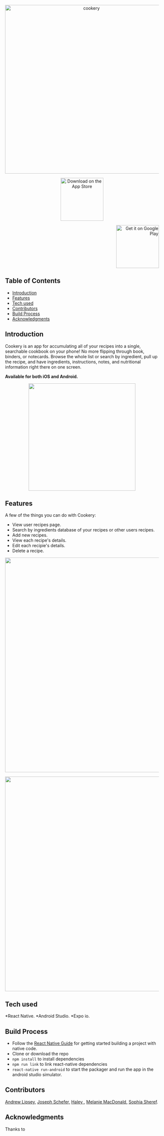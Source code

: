 <p align="center">
    <img alt="cookery" title="cookery" src="https://i.imgur.com/ZFiAFlQ.png" width="550">
</p>

<p align="center">
    <img alt="Download on the App Store" title="App Store" src="http://i.imgur.com/0n2zqHD.png" width="140">
</p>
<p align="right">
    <img alt="Get it on Google Play" title="Google Play" src="http://i.imgur.com/mtGRPuM.png" width="140">
</p>

<!-- START doctoc generated TOC please keep comment here to allow auto update -->
<!-- DON'T EDIT THIS SECTION, INSTEAD RE-RUN doctoc TO UPDATE -->
## Table of Contents

- [Introduction](#introduction)
- [Features](#features)
- [Tech used](#tech-used)
- [Contributors](#contributors)
- [Build Process](#build-process)
- [Acknowledgments](#acknowledgments)

<!-- END doctoc generated TOC please keep comment here to allow auto update -->

## Introduction

Cookery is an app for accumulating all of your recipes into a single, searchable cookbook on your phone! No more flipping through book, binders, or notecards. Browse the whole list or search by ingredient, pull up the recipe, and have ingredients, instructions, notes, and nutritional information right there on one screen.

**Available for both iOS and Android.**

<p align="center">
  <img src = "" width=350>
</p>

## Features

A few of the things you can do with Cookery:

* View user recipes page.
* Search by ingredients database of your recipes or other users recipes.
* Add new recipes.
* View each recipe's details.
* Edit each recipie's details.
* Delete a recipe.

<p align="center">
  <img src = "" width=700>
</p>

<p align="center">
  <img src = "" width=700>
</p>

## Tech used
*React Native.
*Android Studio.
*Expo io.


## Build Process

- Follow the [React Native Guide](https://facebook.github.io/react-native/docs/getting-started.html) for getting started building a project with native code.
-  Clone or download the repo
- `npm install` to install dependencies
- `npm run link` to link react-native dependencies
- `react-native run-android` to start the packager and run the app in the android studio simulator.


## Contributors

<a href="https://github.com/adlipsey">Andrew Lipsey,</a>
<a href="https://github.com/jes3rk"> Joseph Schefer,</a>
<a href="https://github.com/SophiaSheref"> Haley ,</a>
<a href="https://github.com/mmacdonald1"> Melanie MacDonald,</a>
<a href="https://github.com/SophiaSheref"> Sophia Sheref</a>.


## Acknowledgments

Thanks to 
